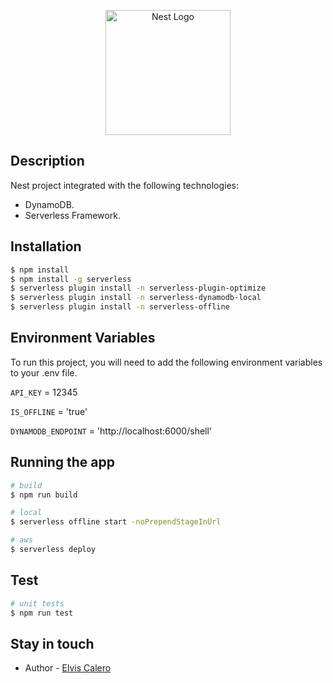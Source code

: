 <p align="center">
  <a href="http://nestjs.com/" target="blank"><img src="https://nestjs.com/img/logo-small.svg" width="200" alt="Nest Logo" /></a>
</p>

## Description

Nest project integrated with the following technologies:

- DynamoDB.
- Serverless Framework.

## Installation

```bash
$ npm install
$ npm install -g serverless
$ serverless plugin install -n serverless-plugin-optimize 
$ serverless plugin install -n serverless-dynamodb-local 
$ serverless plugin install -n serverless-offline
```

## Environment Variables

To run this project, you will need to add the following environment variables to your .env file.

`API_KEY` = 12345

`IS_OFFLINE` = 'true'

`DYNAMODB_ENDPOINT` = 'http://localhost:6000/shell'

## Running the app

```bash
# build
$ npm run build

# local
$ serverless offline start -noPrependStageInUrl

# aws
$ serverless deploy
```

## Test

```bash
# unit tests
$ npm run test
```

## Stay in touch

- Author - [Elvis Calero](https://www.linkedin.com/in/elvis-calero-manueles/)

